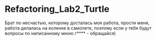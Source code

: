 # Refactoring_Lab2_Turtle
Брат по несчастью, которому досталась моя работа, прости меня, работа делалась на коленке в самолете, поэтому если у тебя будут вопросы по написанному мною г**** - обращайся)
